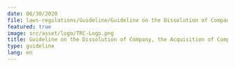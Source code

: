 ```yaml
---
date: 06/30/2020
file: laws-regulations/Guideline/Guideline on the Dissolution of Company, the Acquisition of Company or Shares, or Security of rights under a permit, Certificate or License, and Updating the Information Extract of the Management Level of the Telecommunications Operator.pdf
featured: true
image: src/asset/logo/TRC-Logo.png
title: Guideline on the Dissolution of Company, the Acquisition of Company or Shares, or Security of rights under a permit, Certificate or License, and Updating the Information Extract of the Management Level of the Telecommunications Operator
type: guideline
lang: en
---
```

